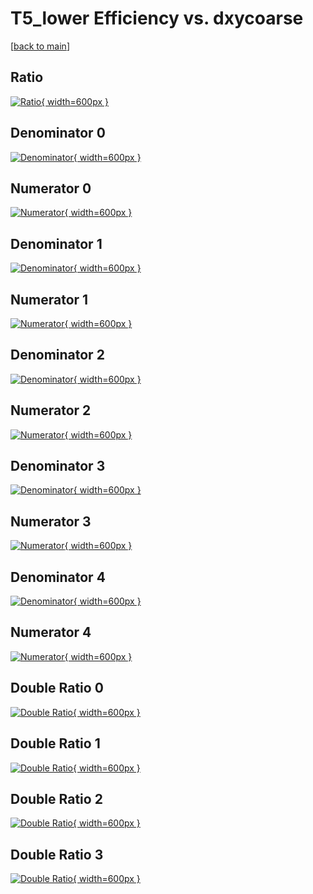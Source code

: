 # T5_lower Efficiency vs. dxycoarse

[[back to main](./)]



## Ratio

[![Ratio](../mtv/var/T5_lower_base_211_0_eff_dxycoarse.png){ width=600px }](../mtv/var/T5_lower_base_211_0_eff_dxycoarse.pdf)

## Denominator 0

[![Denominator](../mtv/den/T5_lower_base_211_0_eff_dxycoarse_den0.png){ width=600px }](../mtv/den/T5_lower_base_211_0_eff_dxycoarse_den0.pdf)

## Numerator 0

[![Numerator](../mtv/num/T5_lower_base_211_0_eff_dxycoarse_num0.png){ width=600px }](../mtv/num/T5_lower_base_211_0_eff_dxycoarse_num0.pdf)

## Denominator 1

[![Denominator](../mtv/den/T5_lower_base_211_0_eff_dxycoarse_den1.png){ width=600px }](../mtv/den/T5_lower_base_211_0_eff_dxycoarse_den1.pdf)

## Numerator 1

[![Numerator](../mtv/num/T5_lower_base_211_0_eff_dxycoarse_num1.png){ width=600px }](../mtv/num/T5_lower_base_211_0_eff_dxycoarse_num1.pdf)

## Denominator 2

[![Denominator](../mtv/den/T5_lower_base_211_0_eff_dxycoarse_den2.png){ width=600px }](../mtv/den/T5_lower_base_211_0_eff_dxycoarse_den2.pdf)

## Numerator 2

[![Numerator](../mtv/num/T5_lower_base_211_0_eff_dxycoarse_num2.png){ width=600px }](../mtv/num/T5_lower_base_211_0_eff_dxycoarse_num2.pdf)

## Denominator 3

[![Denominator](../mtv/den/T5_lower_base_211_0_eff_dxycoarse_den3.png){ width=600px }](../mtv/den/T5_lower_base_211_0_eff_dxycoarse_den3.pdf)

## Numerator 3

[![Numerator](../mtv/num/T5_lower_base_211_0_eff_dxycoarse_num3.png){ width=600px }](../mtv/num/T5_lower_base_211_0_eff_dxycoarse_num3.pdf)

## Denominator 4

[![Denominator](../mtv/den/T5_lower_base_211_0_eff_dxycoarse_den4.png){ width=600px }](../mtv/den/T5_lower_base_211_0_eff_dxycoarse_den4.pdf)

## Numerator 4

[![Numerator](../mtv/num/T5_lower_base_211_0_eff_dxycoarse_num4.png){ width=600px }](../mtv/num/T5_lower_base_211_0_eff_dxycoarse_num4.pdf)

## Double Ratio 0

[![Double Ratio](../mtv/ratio/T5_lower_base_211_0_eff_dxycoarse_ratio0.png){ width=600px }](../mtv/ratio/T5_lower_base_211_0_eff_dxycoarse_ratio0.pdf)

## Double Ratio 1

[![Double Ratio](../mtv/ratio/T5_lower_base_211_0_eff_dxycoarse_ratio1.png){ width=600px }](../mtv/ratio/T5_lower_base_211_0_eff_dxycoarse_ratio1.pdf)

## Double Ratio 2

[![Double Ratio](../mtv/ratio/T5_lower_base_211_0_eff_dxycoarse_ratio2.png){ width=600px }](../mtv/ratio/T5_lower_base_211_0_eff_dxycoarse_ratio2.pdf)

## Double Ratio 3

[![Double Ratio](../mtv/ratio/T5_lower_base_211_0_eff_dxycoarse_ratio3.png){ width=600px }](../mtv/ratio/T5_lower_base_211_0_eff_dxycoarse_ratio3.pdf)

